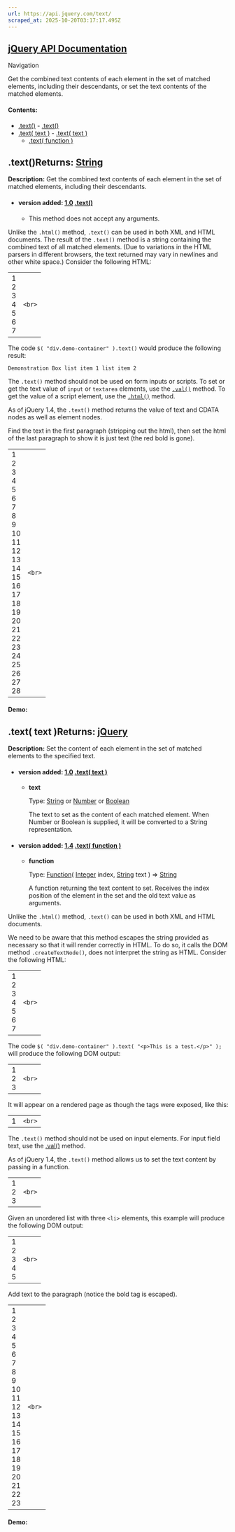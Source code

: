 ```yaml
---
url: https://api.jquery.com/text/
scraped_at: 2025-10-20T03:17:17.495Z
---
```


## [jQuery API Documentation](https://jquery.com/ "jQuery API Documentation")

Navigation

Get the combined text contents of each element in the set of matched elements, including their descendants, or set the text contents of the matched elements.

#### Contents:

- [.text()](https://api.jquery.com/text/#text1)  - [.text()](https://api.jquery.com/text/#text)
- [.text( text )](https://api.jquery.com/text/#text2)  - [.text( text )](https://api.jquery.com/text/#text-text)
  - [.text( function )](https://api.jquery.com/text/#text-function)

## .text()Returns: [String](http://api.jquery.com/Types/\#String)

**Description:** Get the combined text contents of each element in the set of matched elements, including their descendants.

- #### version added: [1.0](https://api.jquery.com/category/version/1.0/) [.text()](https://api.jquery.com/text/\#text)

  - This method does not accept any arguments.

Unlike the `.html()` method, `.text()` can be used in both XML and HTML documents. The result of the `.text()` method is a string containing the combined text of all matched elements. (Due to variations in the HTML parsers in different browsers, the text returned may vary in newlines and other white space.) Consider the following HTML:

|     |     |
| --- | --- |
| 1<br>2<br>3<br>4<br>5<br>6<br>7 | ```<br>``` |

The code `$( "div.demo-container" ).text()` would produce the following result:

`Demonstration Box list item 1 list item 2`

The `.text()` method should not be used on form inputs or scripts. To set or get the text value of `input` or `textarea` elements, use the [`.val()`](https://api.jquery.com/val/) method. To get the value of a script element, use the [`.html()`](https://api.jquery.com/html/) method.

As of jQuery 1.4, the `.text()` method returns the value of text and CDATA nodes as well as element nodes.

Find the text in the first paragraph (stripping out the html), then set the html of the last paragraph to show it is just text (the red bold is gone).

|     |     |
| --- | --- |
| 1<br>2<br>3<br>4<br>5<br>6<br>7<br>8<br>9<br>10<br>11<br>12<br>13<br>14<br>15<br>16<br>17<br>18<br>19<br>20<br>21<br>22<br>23<br>24<br>25<br>26<br>27<br>28 | ```<br>``` |

#### Demo:

## .text( text )Returns: [jQuery](http://api.jquery.com/Types/\#jQuery)

**Description:** Set the content of each element in the set of matched elements to the specified text.

- #### version added: [1.0](https://api.jquery.com/category/version/1.0/) [.text( text )](https://api.jquery.com/text/\#text-text)

  - **text**

    Type: [String](http://api.jquery.com/Types/#String) or [Number](http://api.jquery.com/Types/#Number) or [Boolean](http://api.jquery.com/Types/#Boolean)

    The text to set as the content of each matched element. When Number or Boolean is supplied, it will be converted to a String representation.
- #### version added: [1.4](https://api.jquery.com/category/version/1.4/) [.text( function )](https://api.jquery.com/text/\#text-function)

  - **function**

    Type: [Function](http://api.jquery.com/Types/#Function)( [Integer](http://api.jquery.com/Types/#Integer) index, [String](http://api.jquery.com/Types/#String) text )
     =>
     [String](http://api.jquery.com/Types/#String)

    A function returning the text content to set. Receives the index position of the element in the set and the old text value as arguments.

Unlike the `.html()` method, `.text()` can be used in both XML and HTML documents.

We need to be aware that this method escapes the string provided as necessary so that it will render correctly in HTML. To do so, it calls the DOM method `.createTextNode()`, does not interpret the string as HTML. Consider the following HTML:

|     |     |
| --- | --- |
| 1<br>2<br>3<br>4<br>5<br>6<br>7 | ```<br>``` |

The code `$( "div.demo-container" ).text( "<p>This is a test.</p>" );` will produce the following DOM output:

|     |     |
| --- | --- |
| 1<br>2<br>3 | ```<br>``` |

It will appear on a rendered page as though the tags were exposed, like this:

|     |     |
| --- | --- |
| 1 | ```<br>``` |

The `.text()` method should not be used on input elements. For input field text, use the [.val()](https://api.jquery.com/val/) method.

As of jQuery 1.4, the `.text()` method allows us to set the text content by passing in a function.

|     |     |
| --- | --- |
| 1<br>2<br>3 | ```<br>``` |

Given an unordered list with three `<li>` elements, this example will produce the following DOM output:

|     |     |
| --- | --- |
| 1<br>2<br>3<br>4<br>5 | ```<br>``` |

Add text to the paragraph (notice the bold tag is escaped).

|     |     |
| --- | --- |
| 1<br>2<br>3<br>4<br>5<br>6<br>7<br>8<br>9<br>10<br>11<br>12<br>13<br>14<br>15<br>16<br>17<br>18<br>19<br>20<br>21<br>22<br>23 | ```<br>``` |

#### Demo: